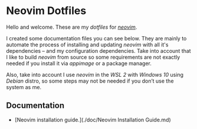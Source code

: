 # Neovim Dotfiles

Hello and welcome. These are my *dotfiles* for [*neovim*](https://neovim.io/).

I created some documentation files you can see below. They are mainly to automate the process of installing and updating *neovim* with all it's dependencies – and my configuration dependencies. Take into account that I like to build *neovim* from source so some requirements are not exactly needed if you install it via *appimage* or a package manager.

Also, take into account I use *neovim* in the *WSL 2* with *Windows 10* using _Debian_ distro, so some steps may not be needed if you don’t use the system as me.

## Documentation

- [Neovim installation guide.](./doc/Neovim Installation Guide.md)